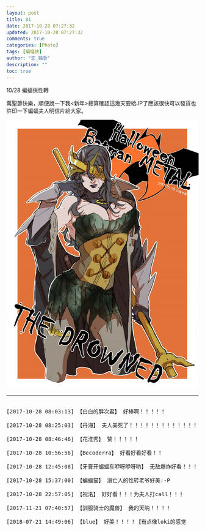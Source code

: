 ```yaml
---
layout: post
title: 81
date: 2017-10-28 07:27:32
updated: 2017-10-28 07:27:32
comments: true
categories: [Photo]
tags: [蝙蝠俠]
author: "恋_独哲"
description: ""
toc: true
---
```


<p>10/28 蝙蝠俠性轉</p> 
<p>萬聖節快樂，順便說一下我&lt;新年&gt;總算確認這幾天要給JP了應該很快可以發貨也許印一下蝙蝠夫人明信片給大家。&nbsp;<br /></p>

![](https://raw.githubusercontent.com/alicewish/maple50821/master/img_YW5MWVN1NEpoZFV5b1licWEvUHh5WUlrckJLNHJjZ0owcHVOOWszaWVHQ2VwSkJ0VzZKOTZRPT0.jpg)

---

<pre>

[2017-10-28 08:03:13] 【白白的胖次君】 好棒啊！！！！！

[2017-10-28 08:25:03] 【丹海】 夫人美死了！！！！！！！！！！！！！！！！QAQ

[2017-10-28 08:46:46] 【花淮秀】 赞！！！！！

[2017-10-28 10:56:56] 【Becoderra】 好看好看好看！！

[2017-10-28 12:45:08] 【牙膏开蝙蝠车咿呀咿呀哟】 无敌爆炸好看！！！

[2017-10-28 15:37:00] 【蝙蝠猫】 溺亡人的性转老爷好美:-P

[2017-10-28 22:57:05] 【祝洺】 好好看！！！为夫人打call！！！

[2017-11-21 07:40:57] 【驯服骑士的魔兽】 我的天呐！！！！

[2018-07-21 14:49:06] 【blue】 好美！！！！【有点像loki的感觉

</pre>